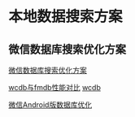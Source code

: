 # 本地数据搜索方案

## 微信数据库搜索优化方案

[微信数据库搜索优化方案](https://cloud.tencent.com/developer/article/1006159)

[wcdb与fmdb性能对比](https://github.com/Tencent/wcdb/wiki/%e6%80%a7%e8%83%bd%e6%95%b0%e6%8d%ae%e4%b8%8eBenchmark)
[wcdb](https://github.com/Tencent/wcdb)

[微信Android版数据库优化](https://blog.yorek.xyz/android/paid/master/storage_3/)